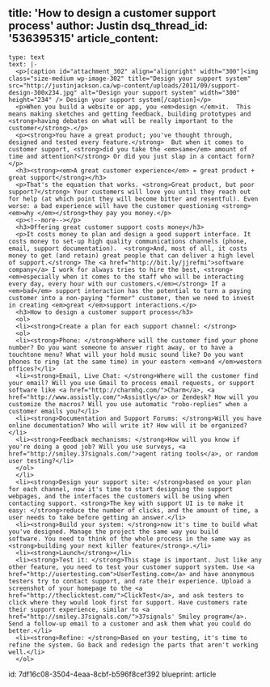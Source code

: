 title: 'How to design a customer support process'
author: Justin
dsq_thread_id: '536395315'
article_content:
  -
    type: text
    text: |-
      <p>[caption id="attachment_302" align="alignright" width="300"]<img class="size-medium wp-image-302" title="Design your support system" src="http://justinjackson.ca/wp-content/uploads/2011/09/support-design-300x234.jpg" alt="Design your support system" width="300" height="234" /> Design your support system[/caption]</p>
      <p>When you build a website or app, you <em>design </em>it.  This means making sketches and getting feedback, building prototypes and <strong>having debates on what will be really important to the customer</strong>.</p>
      <p><strong>You have a great product; you've thought through, designed and tested every feature.</strong>  But when it comes to customer support, <strong>did you take the <em>same</em> amount of time and attention?</strong> Or did you just slap in a contact form?</p>
      <h3><strong><em>A great customer experience</em> = great product + great support</strong></h3>
      <p>That's the equation that works. <strong>Great product, but poor support?</strong> Your customers will love you until they reach out for help (at which point they will become bitter and resentful). Even worse: a bad experience will have the customer questioning <strong><em>why </em></strong>they pay you money.</p>
      <p><!--more--></p>
      <h3>Offering great customer support costs money</h3>
      <p>It costs money to plan and design a good support interface. It costs money to set-up high quality communications channels (phone, email, support documentation).  <strong>And, most of all, it costs money to get (and retain) great people that can deliver a high level of support.</strong> The <a href="http://bit.ly/jjrefmi">software company</a> I work for always tries to hire the best, <strong><em>especially when it comes to the staff who will be interacting every day, every hour with our customers.</em></strong> If a <em>bad</em> support interaction has the potential to turn a paying customer into a non-paying "former" customer, then we need to invest in creating <em>great </em>support interactions.</p>
      <h3>How to design a customer support process</h3>
      <ol>
      <li><strong>Create a plan for each support channel: </strong>
      <ol>
      <li><strong>Phone: </strong>Where will the customer find your phone number? Do you want someone to answer right away, or to have a touchtone menu? What will your hold music sound like? Do you want phones to ring (at the same time) in your eastern <em>and </em>western offices?</li>
      <li><strong>Email, Live Chat: </strong>Where will the customer find your email? Will you use Gmail to process email requests, or support software like <a href="http://charmhq.com/">Charm</a>, <a href="http://www.assistly.com/">Assistly</a> or Zendesk? How will you customize the macros? Will you use automatic "robo-replies" when a customer emails you?</li>
      <li><strong>Documentation and Support Forums: </strong>Will you have online documentation? Who will write it? How will it be organized?</li>
      <li><strong>Feedback mechanisms: </strong>How will you know if you're doing a good job? Will you use surveys, <a href="http://smiley.37signals.com/">agent rating tools</a>, or random user testing?</li>
      </ol>
      </li>
      <li><strong>Design your support site: </strong>based on your plan for each channel, now it's time to start designing the support webpages, and the interfaces the customers will be using when contacting support. <strong>The key with support UI is to make it easy: </strong>reduce the number of clicks, and the amount of time, a user needs to take before getting an answer.</li>
      <li><strong>Build your system: </strong>now it's time to build what you've designed. Manage the project the same way you build software. You need to think of the whole process in the same way as <strong>building your next killer feature</strong>.</li>
      <li><strong>Launch</strong></li>
      <li><strong>Test it: </strong>This stage is important. Just like any other feature, you need to test your customer support system. Use <a href="http://usertesting.com">UserTesting.com</a> and have anonymous testers try to contact support, and rate their experience. Upload a screenshot of your homepage to the <a href="http://theclicktest.com/">ClickTest</a>, and ask testers to click where they would look first for support. Have customers rate their support experience, similar to <a href="http://smiley.37signals.com/">37signals' Smiley program</a>. Send a follow-up email to a customer and ask them what you could do better.</li>
      <li><strong>Refine: </strong>Based on your testing, it's time to refine the system. Go back and redesign the parts that aren't working well.</li>
      </ol>
id: 7df16c08-3504-4eaa-8cbf-b596f8cef392
blueprint: article
